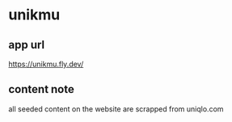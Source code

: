 # unikmu

## app url
https://unikmu.fly.dev/

## content note
all seeded content on the website are scrapped from uniqlo.com